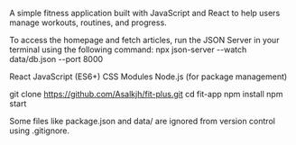 
<!-- fit plius -->
A simple fitness application built with JavaScript and React to help users manage workouts, routines, and progress.

 To access the homepage and fetch articles, run the JSON Server in your terminal using the following command:
 npx json-server --watch data/db.json --port 8000


 <!-- Tech Stack -->
React
JavaScript (ES6+)
CSS Modules
Node.js (for package management)

 <!-- Installation -->
git clone https://github.com/Asalkjh/fit-plus.git cd fit-app npm install npm start 

 <!-- Notes -->
Some files like package.json and data/ are ignored from version control using .gitignore.


